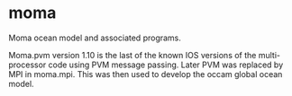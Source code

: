 # moma
Moma ocean model and associated programs.

Moma.pvm version 1.10 is the last of the known IOS versions of the multi-processor code using PVM message passing.  Later PVM was replaced by MPI in moma.mpi.  This was then used to develop the occam global ocean model.
